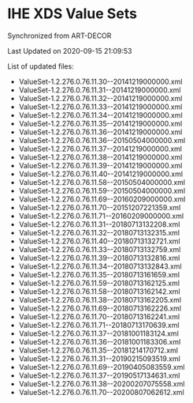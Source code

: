 # IHE XDS Value Sets

Synchronized from ART-DECOR

Last Updated on 2020-09-15 21:09:53

List of updated files:
* ValueSet-1.2.276.0.76.11.30--20141219000000.xml
* ValueSet-1.2.276.0.76.11.31--20141219000000.xml
* ValueSet-1.2.276.0.76.11.32--20141219000000.xml
* ValueSet-1.2.276.0.76.11.33--20141219000000.xml
* ValueSet-1.2.276.0.76.11.34--20141219000000.xml
* ValueSet-1.2.276.0.76.11.35--20141219000000.xml
* ValueSet-1.2.276.0.76.11.36--20141219000000.xml
* ValueSet-1.2.276.0.76.11.36--20150504000000.xml
* ValueSet-1.2.276.0.76.11.37--20141219000000.xml
* ValueSet-1.2.276.0.76.11.38--20141219000000.xml
* ValueSet-1.2.276.0.76.11.39--20141219000000.xml
* ValueSet-1.2.276.0.76.11.40--20141219000000.xml
* ValueSet-1.2.276.0.76.11.58--20150504000000.xml
* ValueSet-1.2.276.0.76.11.59--20150504000000.xml
* ValueSet-1.2.276.0.76.11.69--20160209000000.xml
* ValueSet-1.2.276.0.76.11.70--20151207221359.xml
* ValueSet-1.2.276.0.76.11.71--20160209000000.xml
* ValueSet-1.2.276.0.76.11.31--20180713132208.xml
* ValueSet-1.2.276.0.76.11.32--20180713132315.xml
* ValueSet-1.2.276.0.76.11.40--20180713132721.xml
* ValueSet-1.2.276.0.76.11.33--20180713132759.xml
* ValueSet-1.2.276.0.76.11.39--20180713132816.xml
* ValueSet-1.2.276.0.76.11.34--20180713132843.xml
* ValueSet-1.2.276.0.76.11.35--20180713161659.xml
* ValueSet-1.2.276.0.76.11.59--20180713162125.xml
* ValueSet-1.2.276.0.76.11.58--20180713162142.xml
* ValueSet-1.2.276.0.76.11.38--20180713162205.xml
* ValueSet-1.2.276.0.76.11.69--20180713162226.xml
* ValueSet-1.2.276.0.76.11.70--20180713162241.xml
* ValueSet-1.2.276.0.76.11.71--20180713170639.xml
* ValueSet-1.2.276.0.76.11.37--20181001183124.xml
* ValueSet-1.2.276.0.76.11.36--20181001183306.xml
* ValueSet-1.2.276.0.76.11.35--20181214170712.xml
* ValueSet-1.2.276.0.76.11.31--20190215093519.xml
* ValueSet-1.2.276.0.76.11.69--20190405083559.xml
* ValueSet-1.2.276.0.76.11.37--20190517134631.xml
* ValueSet-1.2.276.0.76.11.38--20200207075558.xml
* ValueSet-1.2.276.0.76.11.70--20200807062612.xml

